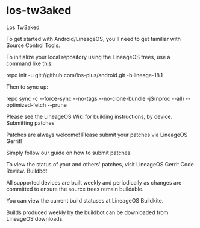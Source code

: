 # los-tw3aked
Los Tw3aked

To get started with Android/LineageOS, you'll need to get familiar with Source Control Tools.

To initialize your local repository using the LineageOS trees, use a command like this:

repo init -u git://github.com/los-plus/android.git -b lineage-18.1


Then to sync up:

repo sync -c --force-sync --no-tags --no-clone-bundle -j$(nproc --all) --optimized-fetch --prune


Please see the LineageOS Wiki for building instructions, by device.
Submitting patches

Patches are always welcome! Please submit your patches via LineageOS Gerrit!

Simply follow our guide on how to submit patches.

To view the status of your and others' patches, visit LineageOS Gerrit Code Review.
Buildbot

All supported devices are built weekly and periodically as changes are committed to ensure the source trees remain buildable.

You can view the current build statuses at LineageOS Buildkite.

Builds produced weekly by the buildbot can be downloaded from LineageOS downloads.
